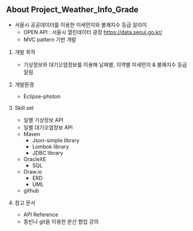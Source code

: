 ## About Project_Weather_Info_Grade
* 서울시 공공데이터를 이용한 미세먼지와 불쾌지수 등급 알리미
  * OPEN API : 서울시 열린데이터 광장 <https://data.seoul.go.kr/>
  * MVC pattern 기반 개발

1. 개발 목적
    * 기상정보와 대기오염정보를 이용해 날짜별, 지역별 미세먼지 & 불쾌지수 등급 알림

2. 개발환경
    * Eclipse-photon
 
3. Skill set
    * 일별 기상정보 API
    * 일별 대기오염정보 API
    * Maven
      * Json-simple library
      * Lombok library
      * JDBC library
    * OracleXE
      * SQL
    * Draw.io
      * ERD
      * UML
    * github

4. 참고 문서
    * API Reference
    * 동빈나 git을 이용한 분산 협업 강의
 
